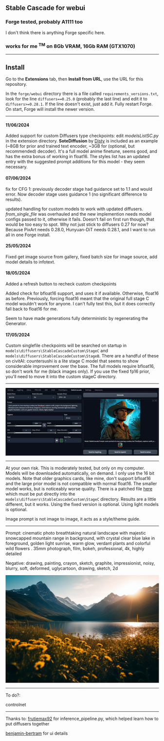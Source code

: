 ## Stable Cascade for webui ##
### Forge tested, probably A1111 too ###
I don't think there is anything Forge specific here.
### works for me <Sup>TM</sup> on 8Gb VRAM, 16Gb RAM (GTX1070) ###

---
## Install ##
Go to the **Extensions** tab, then **Install from URL**, use the URL for this repository.

In the ```forge/webui``` directory there is a file called ```requirements_versions.txt```, look for the line ```diffusers==0.25.0``` (probably the last line) and edit it to ```diffusers>=0.28.1```. If the line doesn't exist, just add it. Fully restart Forge. On start, Forge will install the newer version.

---

#### 11/06/2024 ####
Added support for custom Diffusers type checkpoints: edit *modelsListSC.py* in the extension directory. **SoteDiffusion** by [Disty](https://huggingface.co/Disty0) is included as an example (~8GB for prior and trained text encoder, ~3GB for (optional, but recommended) decoder). It's a full model anime finetune, seems good, and has the extra bonus of working in float16. The styles list has an updated entry with the suggested prompt additions for this model - they seem necessary.

#### 07/06/2024 ####
fix for CFG 1: previously decoder stage had guidance set to 1.1 and would error. Now decoder stage uses guidance 1 (no significant difference to results).

updated handling for custom models to work with updated diffusers. *from_single_file* was overhauled and the new implemention needs model configs passed to it, otherwise it fails. Doesn't fail on first run though, that would be too easy to spot. Why not just stick to diffusers 0.27 for now?  Because PixArt needs 0.28.0, Hunyuan-DiT needs 0.28.1, and I want to run all in one Forge install.


#### 25/05/2024 ####
Fixed get image source from gallery, fixed batch size for image source, add model details to infotext.

#### 18/05/2024 ####
Added a refresh button to recheck custom checkpoints

Added check for bfloat16 support, and uses it if available. Otherwise, float16 as before. Previously, forcing float16 meant that the original full stage C model wouldn't work for anyone. I can't fully test this, but it does correctly fall back to float16 for me.

Seem to have made generations fully deterministic by regenerating the Generator.

#### 17/05/2024 ####
Custom singlefile checkpoints will be searched on startup in `models\diffusers\StableCascadeCustom\StageC` and `models\diffusers\StableCascadeCustom\StageB`. There are a handful of these on civitAI: countersushi is a lite stage C model that seems to show considerable improvement over the base. The full models require bfloat16, so don't work for me (black images only).
If you use the fixed fp16 prior, you'll need to move it into the custom stageC directory.

---
![](screenshot.png "image of extension UI")

---
At your own risk. This is moderately tested, but only on my computer.
Models will be downloaded automatically, on demand. I only use the 16 bit models. Note that older graphics cards, like mine, don't support bfloat16 and the large prior model is not compatible with normal float16. The smaller model works, but is noticeably worse quality. There is a patched file [here](https://huggingface.co/KBlueLeaf/Stable-Cascade-FP16-fixed/tree/main) which must be put directly into the `models\diffusers\StableCascadeCustom\StageC` directory. Results are a little different, but it works. Using the fixed version is optional. Using light models is optional.

Image prompt is not image to image, it acts as a style/theme guide.

---
Prompt: cinematic photo breathtaking natural landscape with majestic snowcapped mountain range in background, with crystal clear blue lake in foreground, golden light sunrise, warm glow, verdant plants and colorful wild flowers . 35mm photograph, film, bokeh, professional, 4k, highly detailed

Negative: drawing, painting, crayon, sketch, graphite, impressionist, noisy, blurry, soft, deformed, uglycartoon, drawing, sketch, 2d

![](example.png "20/10 steps")

---
To do?:
	
controlnet



---
Thanks to:
[frutiemax92](https://github.com/frutiemax92) for inference_pipeline.py, which helped learn how to put diffusers together

[benjamin-bertram](https://github.com/benjamin-bertram/sdweb-easy-stablecascade-diffusers) for ui details

